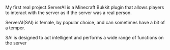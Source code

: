 My first real project.ServerAI is a Minecraft Bukkit plugin that allows players to interact with the server as if the server was a real person.

ServerAI(SAI) is female, by popular choice, and can sometimes have a bit of a temper.

SAI is designed to act intelligent and performs a wide range of functions on the server
